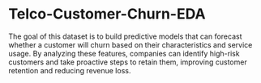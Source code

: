 # Telco-Customer-Churn-EDA
The goal of this dataset is to build predictive models that can forecast whether a customer will churn based on their characteristics and service usage. By analyzing these features, companies can identify high-risk customers and take proactive steps to retain them, improving customer retention and reducing revenue loss.
